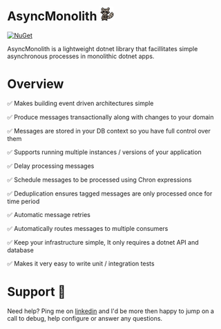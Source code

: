 # AsyncMonolith ![Logo](assets/logo.png)

[![NuGet](https://img.shields.io/nuget/v/AsyncMonolith)](https://www.nuget.org/packages/AsyncMonolith)

AsyncMonolith is a lightweight dotnet library that facillitates simple asynchronous processes in monolithic dotnet apps.

# Overview

✅ Makes building event driven architectures simple

✅ Produce messages transactionally along with changes to your domain

✅ Messages are stored in your DB context so you have full control over them

✅ Supports running multiple instances / versions of your application

✅ Delay processing messages

✅ Schedule messages to be processed using Chron expressions

✅ Deduplication ensures tagged messages are only processed once for time period

✅ Automatic message retries

✅ Automatically routes messages to multiple consumers

✅ Keep your infrastructure simple, It only requires a dotnet API and database

✅ Makes it very easy to write unit / integration tests

# Support 🛟

Need help? Ping me on [linkedin](https://www.linkedin.com/in/timmoth/) and I'd be more then happy to jump on a call to debug, help configure or answer any questions.
